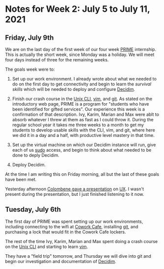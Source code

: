 # Notes for Week 2: July 5 to July 11, 2021


## Friday, July 9th

We are on the last day of the first week of our four week
[PRIME](https://careercenter.apsva.us/prime/) internship. This is actually
the short week, since Monday was a holiday. We will meet four days instead
of three for the remaining weeks.

The goals week were to:

1. Set up our work environment. I already wrote about what we needed to
   do on the first day to get connectivity and begin to learn the
   *survival skills* which will be needed to deploy and configure
   [Decidim](https://decidim.org/).

1. Finish our crash course in the
   [Unix CLI](https://en.wikipedia.org/wiki/Command-line_interface),
   [vim](https://en.wikipedia.org/wiki/Vim_\(text_editor\)), and
   [git](https://en.wikipedia.org/wiki/Git). As stated on the introductory
   web page, PRIME is a program for "students who have been identified for
   gifted services". Our experience this week is a confirmation of that
   description.  Ivy, Karim, Marian and Max were ablt to absorb whatever I
   threw at them as fast as I could throw it. During the regular school year
   it takes me three weeks to a month to get my students to develop usable
   skills with the CLI, vim, and git, where here we did it in a day and a half,
   with productive level mastery in that time. 

1. Set up the virtual machine on which our Decidim instance will run, give
   each of us [sudo](https://en.wikipedia.org/wiki/Sudo) access, and begin to
   think about what needed to be done to deply Decidim.

1. Deploy Decidim.

At the time I am writing this on Friday morning, all but the last of these
goals have been met.
       
Yesterday afternoon [Colombene gave a presentation](https://meetings.agaric.coop/playback/presentation/2.3/87fec7a20cb3466bf385b02e6d5510d76302e1f7-1625747593616)
on [UX](https://en.wikipedia.org/wiki/User_experience). I wasn't present
during the presentation, but I just finished listening to it now.


## Tuesday, July 6th

The first day of PRIME was spent setting up our work environments, including
connecting to the wifi at [Cowork Cafe](https://coworkcafe.com/), installing
[git](https://en.wikipedia.org/wiki/Git), and purchasing a lock that would
fit in the Cowork Cafe lockers.

The rest of the time Ivy, Karim, Marian and Max spent doing a crash course
on the [Unix CLI](https://en.wikipedia.org/wiki/Command-line_interface) and
starting to learn [vim](https://en.wikipedia.org/wiki/Vim_\(text_editor\)).

They have a "field trip" tomorrow, and Thursday we will dive into git and
begin our investigation and documentation of [Decidim](https://decidim.org/).
